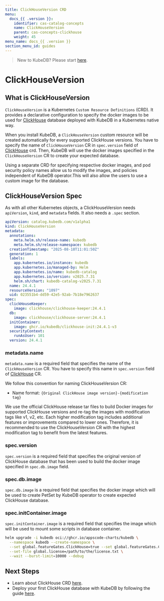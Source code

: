 ```yaml
---
title: ClickHouseVersion CRD
menu:
  docs_{{ .version }}:
    identifier: cas-catalog-concepts
    name: ClickHouseVersion
    parent: cas-concepts-clickhouse
    weight: 45
menu_name: docs_{{ .version }}
section_menu_id: guides
---
```


> New to KubeDB? Please start [here](/docs/README.md).

# ClickHouseVersion

## What is ClickHouseVersion

`ClickHouseVersion` is a Kubernetes `Custom Resource Definitions` (CRD). It provides a declarative configuration to specify the docker images to be used for [ClickHouse](https://clickhouse.com/) database deployed with KubeDB in a Kubernetes native way.

When you install KubeDB, a `ClickHouseVersion` custom resource will be created automatically for every supported ClickHouse versions. You have to specify the name of `ClickHouseVersion` CR in `spec.version` field of [ClickHouse](/docs/guides/clickhouse/concepts/clickhouse.md) crd. Then, KubeDB will use the docker images specified in the `ClickHouseVersion` CR to create your expected database.

Using a separate CRD for specifying respective docker images, and pod security policy names allow us to modify the images, and policies independent of KubeDB operator.This will also allow the users to use a custom image for the database.

## ClickHouseVersion Spec

As with all other Kubernetes objects, a ClickHouseVersion needs `apiVersion`, `kind`, and `metadata` fields. It also needs a `.spec` section.

```yaml
apiVersion: catalog.kubedb.com/v1alpha1
kind: ClickHouseVersion
metadata:
  annotations:
    meta.helm.sh/release-name: kubedb
    meta.helm.sh/release-namespace: kubedb
  creationTimestamp: "2025-08-18T11:01:50Z"
  generation: 1
  labels:
    app.kubernetes.io/instance: kubedb
    app.kubernetes.io/managed-by: Helm
    app.kubernetes.io/name: kubedb-catalog
    app.kubernetes.io/version: v2025.7.31
    helm.sh/chart: kubedb-catalog-v2025.7.31
  name: 24.4.1
  resourceVersion: "1097"
  uid: 023551b4-dd59-42e5-92ab-7b18e7962637
spec:
  clickHouseKeeper:
    image: clickhouse/clickhouse-keeper:24.4.1
  db:
    image: clickhouse/clickhouse-server:24.4.1
  initContainer:
    image: ghcr.io/kubedb/clickhouse-init:24.4.1-v3
  securityContext:
    runAsUser: 101
  version: 24.4.1
```

### metadata.name

`metadata.name` is a required field that specifies the name of the `ClickHouseVersion` CR. You have to specify this name in `spec.version` field of [ClickHouse](/docs/guides/clickhouse/concepts/clickhouse.md) CR.

We follow this convention for naming ClickHouseVersion CR:

- Name format: `{Original ClickHouse image version}-{modification tag}`

We use the official ClickHouse release tar files to build Docker images for supported ClickHouse versions and re-tag the images with modification tags like v1, v2, etc. Each higher modification tag includes additional features or improvements compared to lower ones. Therefore, it is recommended to use the ClickHouseVersion CR with the highest modification tag to benefit from the latest features.
### spec.version

`spec.version` is a required field that specifies the original version of ClickHouse database that has been used to build the docker image specified in `spec.db.image` field.


### spec.db.image

`spec.db.image` is a required field that specifies the docker image which will be used to create PetSet by KubeDB operator to create expected ClickHouse database.


### spec.initContainer.image

`spec.initContainer.image` is a required field that specifies the image which will be used to mount some scripts in database container.

```bash
helm upgrade -i kubedb oci://ghcr.io/appscode-charts/kubedb \
  --namespace kubedb --create-namespace \
  --set global.featureGates.ClickHouse=true --set global.featureGates.ClickHouse=true \
  --set-file global.license=/path/to/the/license.txt \
  --wait --burst-limit=10000 --debug
```

## Next Steps

- Learn about ClickHouse CRD [here](/docs/guides/clickhouse/concepts/clickhouse.md).
- Deploy your first ClickHouse database with KubeDB by following the guide [here](/docs/guides/clickhouse/quickstart/guide/quickstart.md).
